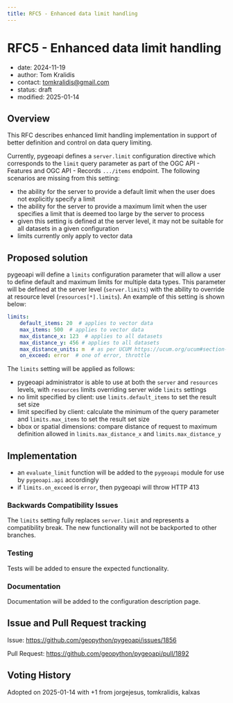 ```yaml
---
title: RFC5 - Enhanced data limit handling
---
```


# RFC5 - Enhanced data limit handling

- date: 2024-11-19
- author: Tom Kralidis
- contact: tomkralidis@gmail.com
- status: draft
- modified: 2025-01-14

## Overview

This RFC describes enhanced limit handling implementation in support of better definition and control on data query limiting.

Currently, pygeoapi defines a `server.limit` configuration directive which corresponds to the `limit` query parameter as part of the OGC API - Features and OGC API - Records `.../items` endpoint.  The following scenarios are missing from this setting:

- the ability for the server to provide a default limit when the user does not explicitly specify a limit
- the ability for the server to provide a maximum limit when the user specifies a limit that is deemed too large by the server to process
- given this setting is defined at the server level, it may not be suitable for all datasets in a given configuration
- limits currently only apply to vector data

## Proposed solution

pygeoapi will define a `limits` configuration parameter that will allow a user to define default and maximum limits for multiple data types.  This parameter will be defined at the server level (`server.limits`) with the ability to override at resource level (`resources[*].limits`).  An example of this setting is shown below:

```yaml
limits:
    default_items: 20  # applies to vector data
    max_items: 500  # applies to vector data
    max_distance_x: 123  # applies to all datasets
    max_distance_y: 456 # applies to all datasets
    max_distance_units: m  # as per UCUM https://ucum.org/ucum#section-Tables-of-Terminal-Symbols
    on_exceed: error  # one of error, throttle
```

The `limits` setting will be applied as follows:

- pygeoapi administrator is able to use at both the `server` and `resources` levels, with `resources` limits overriding server wide `limits` settings
- no limit specified by client: use `limits.default_items` to set the result set size
- limit specified by client: calculate the minimum of the query parameter and `limits.max_items` to set the result set size
- bbox or spatial dimensions: compare distance of request to maximum definition allowed in `limits.max_distance_x` and `limits.max_distance_y`

## Implementation

- an `evaluate_limit` function will be added to the `pygeoapi` module for use by `pygeoapi.api` accordingly
- if `limits.on_exceed` is `error`, then pygeoapi will throw HTTP 413

### Backwards Compatibility Issues

The `limits` setting fully replaces `server.limit` and represents a compatibility break.  The new functionality will not be backported to other branches.

### Testing

Tests will be added to ensure the expected functionality.

### Documentation

Documentation will be added to the configuration description page.

## Issue and Pull Request tracking

Issue: <https://github.com/geopython/pygeoapi/issues/1856>

Pull Request: <https://github.com/geopython/pygeoapi/pull/1892>

## Voting History

Adopted on 2025-01-14 with +1 from jorgejesus, tomkralidis, kalxas
